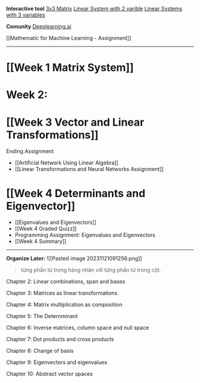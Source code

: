 

**Interactive tool**
[3x3 Matrix](https://www.coursera.org/learn/machine-learning-linear-algebra/supplement/ZR44d/interactive-tool-system-of-equations-as-planes-3x3) 
[Linear System with 2 varible](https://www.coursera.org/learn/machine-learning-linear-algebra/supplement/0u0Uy/interactive-tool-graphical-representation-of-linear-systems-with-2-variables)
[Linear Systems with 3 variables](https://www.coursera.org/learn/machine-learning-linear-algebra/supplement/ma7Rv/interactive-tool-graphical-representation-of-linear-systems-with-3-variables)

**Comunity**
[Deeplearning.ai](https://community.deeplearning.ai/)

[[Mathematic for Machine Learning - Assignment]]

---


# [[Week 1 Matrix System]]


# Week 2: 


# [[Week 3 Vector and Linear Transformations]]
Ending Assignment
+ [[Artificial Network Using Linear Algebra]]
+ [[Linear Transformations and Neural Networks Assignment]]


# [[Week 4 Determinants and Eigenvector]]
+ [[Eigenvalues and Eigenvectors]]
+ [[Week 4 Graded Quizz]]
+ Programming Assignment: Eigenvalues and Eigenvectors
+ [[Week 4 Summary]]



---


**Organize Later:**
![[Pasted image 20231121091256.png]]
> từng phần tử trong hàng nhân với từng phần tử trong cột.



Chapter 2: Linear combinations, span and bases

Chapter 3: Matrices as linear transformations

Chapter 4: Matrix multiplication as composition

Chapter 5: The Deternminant

Chapter 6: Inverse matrices, column space and null space

Chapter 7: Dot products and cross products

Chapter 8: Change of basis

Chapter 9: Eigenvectors and eigenvalues

Chapter 10: Abstract vector spaces

